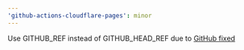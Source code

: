 ```yaml
---
'github-actions-cloudflare-pages': minor
---
```


Use GITHUB_REF instead of GITHUB_HEAD_REF due to [GitHub fixed](https://github.blog/changelog/2023-09-13-github-actions-updates-to-github_ref-and-github-ref/)
